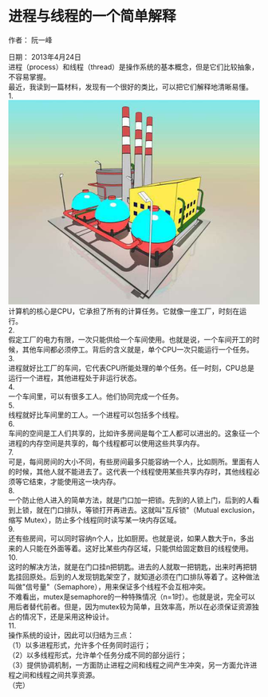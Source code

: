 # 进程与线程的一个简单解释  
作者： 阮一峰  
  
日期： 2013年4月24日  
进程（process）和线程（thread）是操作系统的基本概念，但是它们比较抽象，不容易掌握。  
最近，我读到一篇材料，发现有一个很好的类比，可以把它们解释地清晰易懂。  
1.![](/images/process&thread/01.jpg)    
计算机的核心是CPU，它承担了所有的计算任务。它就像一座工厂，时刻在运行。  
2.  
假定工厂的电力有限，一次只能供给一个车间使用。也就是说，一个车间开工的时候，其他车间都必须停工。背后的含义就是，单个CPU一次只能运行一个任务。  
3.  
进程就好比工厂的车间，它代表CPU所能处理的单个任务。任一时刻，CPU总是运行一个进程，其他进程处于非运行状态。  
4.  
一个车间里，可以有很多工人。他们协同完成一个任务。  
5.  
线程就好比车间里的工人。一个进程可以包括多个线程。  
6.  
车间的空间是工人们共享的，比如许多房间是每个工人都可以进出的。这象征一个进程的内存空间是共享的，每个线程都可以使用这些共享内存。  
7.  
可是，每间房间的大小不同，有些房间最多只能容纳一个人，比如厕所。里面有人的时候，其他人就不能进去了。这代表一个线程使用某些共享内存时，其他线程必须等它结束，才能使用这一块内存。  
8.  
一个防止他人进入的简单方法，就是门口加一把锁。先到的人锁上门，后到的人看到上锁，就在门口排队，等锁打开再进去。这就叫"互斥锁"（Mutual exclusion，缩写 Mutex），防止多个线程同时读写某一块内存区域。  
9.  
还有些房间，可以同时容纳n个人，比如厨房。也就是说，如果人数大于n，多出来的人只能在外面等着。这好比某些内存区域，只能供给固定数目的线程使用。  
10.  
这时的解决方法，就是在门口挂n把钥匙。进去的人就取一把钥匙，出来时再把钥匙挂回原处。后到的人发现钥匙架空了，就知道必须在门口排队等着了。这种做法叫做"信号量"（Semaphore），用来保证多个线程不会互相冲突。  
不难看出，mutex是semaphore的一种特殊情况（n=1时）。也就是说，完全可以用后者替代前者。但是，因为mutex较为简单，且效率高，所以在必须保证资源独占的情况下，还是采用这种设计。  
11.  
操作系统的设计，因此可以归结为三点：  
（1）以多进程形式，允许多个任务同时运行；  
（2）以多线程形式，允许单个任务分成不同的部分运行；  
（3）提供协调机制，一方面防止进程之间和线程之间产生冲突，另一方面允许进程之间和线程之间共享资源。  
（完）  

